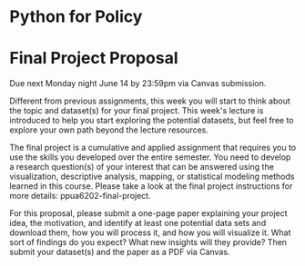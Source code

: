 # Python for Policy
# Final Project Proposal 

Due next Monday night June 14 by 23:59pm via Canvas submission.

Different from previous assignments, this week you will start to think about the topic and dataset(s) for your final project. This week's lecture is introduced to help you start exploring the potential datasets, but feel free to explore your own path beyond the lecture resources.

The final project is a cumulative and applied assignment that requires you to use the skills you developed over the entire semester. You need to develop a research question(s) of your interest that can be answered using the visualization, descriptive analysis, mapping, or statistical modeling methods learned in this course. Please take a look at the final project instructions for more details: ppua6202-final-project.

For this proposal, please submit a one-page paper explaining your project idea, the motivation, and identify at least one potential data sets and download them, how you will process it, and how you will visualize it. What sort of findings do you expect? What new insights will they provide? Then submit your dataset(s) and the paper as a PDF via Canvas.


